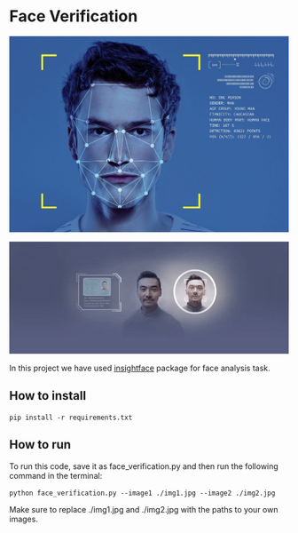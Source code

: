 # Face Verification
![!\[Alt text\](image.png)](assents/image.png)

![!\[Alt text\](../face_verification.gif)](assents/face_verification.gif)

In this project we have used [insightface](https://github.com/deepinsight/insightface/tree/master/python-package) package for face analysis task.

## How to install

```
pip install -r requirements.txt

```

## How to run

To run this code, save it as face_verification.py and then run the following command in the terminal:

```
python face_verification.py --image1 ./img1.jpg --image2 ./img2.jpg
```

Make sure to replace ./img1.jpg and ./img2.jpg with the paths to your own images.